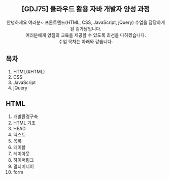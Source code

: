 <div align="center">
    <h2>[GDJ75] 클라우드 활용 자바 개발자 양성 과정</h2>
    안녕하세요 여러분~ 프론트엔드(HTML, CSS, JavaScript, jQuery) 수업을 담당하게 된 김가남입니다.<br> 여러분에게 양질의 교육을 제공할 수 있도록 최선을 다하겠습니다. 
    <br> 수업 목차는 아래와 같습니다.
</div>

## 목차
1. HTML(#HTML)
2. CSS
3. JavaScript
4. jQuery

## HTML
1. 개발환경구축
2. HTML 기초
3. HEAD
4. 텍스트
5. 목록
6. 테이블
7. 레이아웃
8. 하이퍼링크
9. 멀티미디어
10. form

